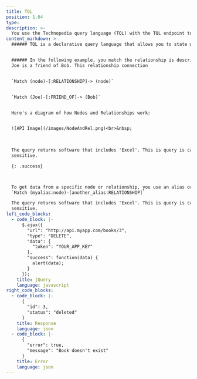 ```yaml
---
title: TQL
position: 1.04
type:
description: >-
  You use the Technopedia query language (TQL) with the TQL endpoint to query data in the Technopedia database. TQL is the graph query language that you use to query the database. The graph database stores connections between nodes as first-class citizens so it doesn't have to compute relationships at query time, which makes it more efficient than a relational database.
content_markdown: >-
  ###### TQL is a declarative query language that allows you to state what actions you want by using the query language to query Nodes and Relationships in the Technopedia database.


  ###### In the following example, you match the relationship is descriped as
  Joe is a friend of Bob. This relationship connection 


  `Match (node)-[:RELATIONSHIP]-> (node)`


  `Match (Joe)-[:FRIEND_OF]-> (Bob)`


  Here's a diagram of how Nodes and Relationships work:


  ![API Image](/images/NodeAndRel.png)<br>&nbsp;

  
  
  The query returns software that includes 'Excel'. This is query is case
  sensitive.

  {: .success}



  To get data from a specific node or relationship, you use an alias or variable that you append to the node or relationship. That alias is bound to that node or relationship so you can use that alias in the Return clause of the MATCH query to get specific data from that node or alias.
  `Match (myalias:node)-[another_alias:RELATIONSHIP]`

  The query returns software that includes 'Excel'. This is query is case
  sensitive.
left_code_blocks:
  - code_block: |-
      $.ajax({
        "url": "http://api.myapp.com/books/3",
        "type": "DELETE",
        "data": {
          "token": "YOUR_APP_KEY"
        },
        "success": function(data) {
          alert(data);
        }
      });
    title: jQuery
    language: javascript
right_code_blocks:
  - code_block: |-
      {
        "id": 3,
        "status": "deleted"
      }
    title: Response
    language: json
  - code_block: |-
      {
        "error": true,
        "message": "Book doesn't exist"
      }
    title: Error
    language: json
---
```


